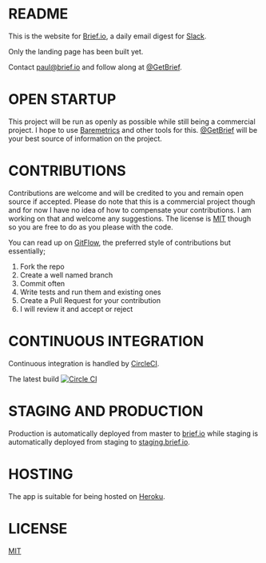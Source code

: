README
======

This is the website for [Brief.io](http://brief.io), a daily email digest for [Slack](https://slack.com/).

Only the landing page has been built yet.

Contact paul@brief.io and follow along at [@GetBrief](https://twitter.com/getbrief).

OPEN STARTUP
============

This project will be run as openly as possible while still being a commercial project. I hope to use [Baremetrics](https://baremetrics.com/open) and other tools for this. [@GetBrief](https://twitter.com/getbrief) will be your best source of information on the project.

CONTRIBUTIONS
=============

Contributions are welcome and will be credited to you and remain open source if accepted. Please do note that this is a commercial project though and for now I have no idea of how to compensate your contributions. I am working on that and welcome any suggestions. The license is [MIT](LICENSE) though so you are free to do as you please with the code.

You can read up on [GitFlow](https://guides.github.com/introduction/flow/index.html), the preferred style of contributions but essentially;

1. Fork the repo
2. Create a well named branch
3. Commit often
4. Write tests and run them and existing ones
5. Create a Pull Request for your contribution
6. I will review it and accept or reject

CONTINUOUS INTEGRATION
======================

Continuous integration is handled by [CircleCI](https://circleci.com).

The latest build [![Circle CI](https://circleci.com/gh/BriefIO/briefio.svg?style=svg)](https://circleci.com/gh/BriefIO/briefio)

STAGING AND PRODUCTION
======================

Production is automatically deployed from master to [brief.io](http://brief.io) while staging is automatically deployed from staging to [staging.brief.io](http://staging.brief.io).


HOSTING
=======

The app is suitable for being hosted on [Heroku](https://heroku.com).

LICENSE
=======
[MIT](LICENSE)